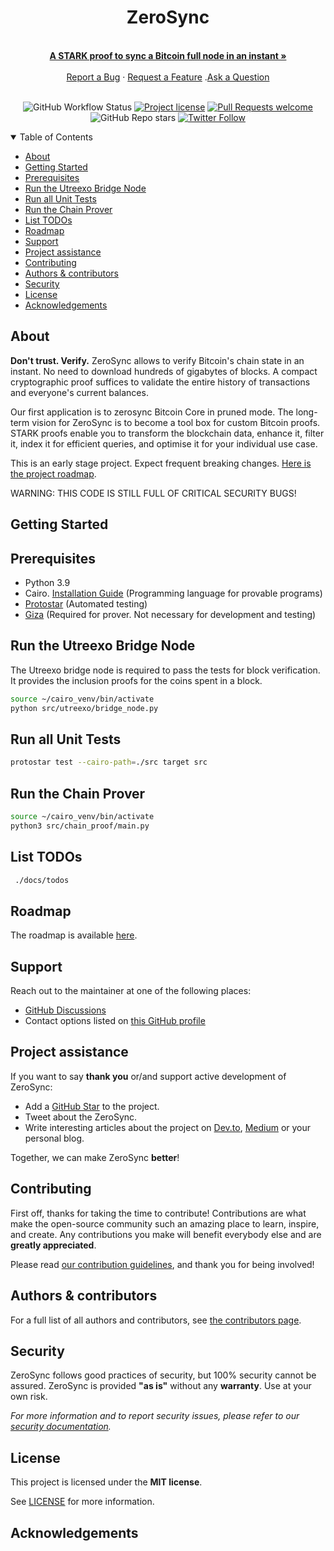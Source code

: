 <div align="center">
  <h1>ZeroSync</h1>
  <br />
  <a href="#about"><strong>A STARK proof to sync a Bitcoin full node in an instant »</strong></a>
  <br />
  <br />
  <a href="https://github.com/ZeroSync/ZeroSync/issues/new?assignees=&labels=bug&template=01_BUG_REPORT.md&title=bug%3A+">Report a Bug</a>
  ·
  <a href="https://github.com/ZeroSync/ZeroSync/issues/new?assignees=&labels=enhancement&template=02_FEATURE_REQUEST.md&title=feat%3A+">Request a Feature</a>
  .<a href="https://github.com/ZeroSync/ZeroSync/discussions">Ask a Question</a>
</div>

<div align="center">
<br />

![GitHub Workflow Status](https://img.shields.io/github/workflow/status/ZeroSync/ZeroSync/CI?style=flat-square&logo=github)
[![Project license](https://img.shields.io/github/license/ZeroSync/ZeroSync.svg?style=flat-square)](LICENSE)
[![Pull Requests welcome](https://img.shields.io/badge/PRs-welcome-ff69b4.svg?style=flat-square)](https://github.com/ZeroSync/ZeroSync/issues?q=is%3Aissue+is%3Aopen+label%3A%22help+wanted%22)
![GitHub Repo stars](https://img.shields.io/github/stars/ZeroSync/ZeroSync?style=social)
[![Twitter Follow](https://img.shields.io/twitter/follow/ZeroSync_?style=social)](https://twitter.com/ZeroSync_)

</div>

<details open="open">
<summary>Table of Contents</summary>

- [About](#about)
- [Getting Started](#getting-started)
- [Prerequisites](#prerequisites)
- [Run the Utreexo Bridge Node](#run-the-utreexo-bridge-node)
- [Run all Unit Tests](#run-all-unit-tests)
- [Run the Chain Prover](#run-the-chain-prover)
- [List TODOs](#list-todos)
- [Roadmap](#roadmap)
- [Support](#support)
- [Project assistance](#project-assistance)
- [Contributing](#contributing)
- [Authors \& contributors](#authors--contributors)
- [Security](#security)
- [License](#license)
- [Acknowledgements](#acknowledgements)

</details>

## About

**Don't trust. Verify.** ZeroSync allows to verify Bitcoin's chain state in an instant. No need to download hundreds of gigabytes of blocks. A compact cryptographic proof suffices to validate the entire history of transactions and everyone's current balances.

Our first application is to zerosync Bitcoin Core in pruned mode. The long-term vision for ZeroSync is to become a tool box for custom Bitcoin proofs. STARK proofs enable you to transform the blockchain data, enhance it, filter it, index it for efficient queries, and optimise it for your individual use case.

This is an early stage project. Expect frequent breaking changes. [Here is the project roadmap](roadmap.md).

WARNING: THIS CODE IS STILL FULL OF CRITICAL SECURITY BUGS!

## Getting Started

## Prerequisites

- Python 3.9
- Cairo. [Installation Guide](https://www.cairo-lang.org/docs/quickstart.html) (Programming language for provable programs)
- [Protostar](https://docs.swmansion.com/protostar/docs/tutorials/installation) (Automated testing)
- [Giza](https://github.com/maxgillett/giza) (Required for prover. Not necessary for development and testing)

## Run the Utreexo Bridge Node

The Utreexo bridge node is required to pass the tests for block verification. It provides the inclusion proofs for the coins spent in a block.

```sh
source ~/cairo_venv/bin/activate
python src/utreexo/bridge_node.py
```


## Run all Unit Tests
```sh
protostar test --cairo-path=./src target src
```



## Run the Chain Prover

```sh
source ~/cairo_venv/bin/activate
python3 src/chain_proof/main.py
```

## List TODOs

```sh
 ./docs/todos
```

## Roadmap

The roadmap is available [here](roadmap.md).

## Support

Reach out to the maintainer at one of the following places:

- [GitHub Discussions](https://github.com/ZeroSync/ZeroSync/discussions)
- Contact options listed on [this GitHub profile](https://github.com/abdelhamidbakhta)

## Project assistance

If you want to say **thank you** or/and support active development of ZeroSync:

- Add a [GitHub Star](https://github.com/ZeroSync/ZeroSync) to the project.
- Tweet about the ZeroSync.
- Write interesting articles about the project on [Dev.to](https://dev.to/), [Medium](https://medium.com/) or your personal blog.

Together, we can make ZeroSync **better**!

## Contributing

First off, thanks for taking the time to contribute! Contributions are what make the open-source community such an amazing place to learn, inspire, and create. Any contributions you make will benefit everybody else and are **greatly appreciated**.

Please read [our contribution guidelines](CONTRIBUTING.md), and thank you for being involved!

## Authors & contributors

For a full list of all authors and contributors, see [the contributors page](https://github.com/ZeroSync/ZeroSync/contributors).

## Security

ZeroSync follows good practices of security, but 100% security cannot be assured.
ZeroSync is provided **"as is"** without any **warranty**. Use at your own risk.

_For more information and to report security issues, please refer to our [security documentation](SECURITY.md)._

## License

This project is licensed under the **MIT license**.

See [LICENSE](../LICENSE) for more information.

## Acknowledgements
